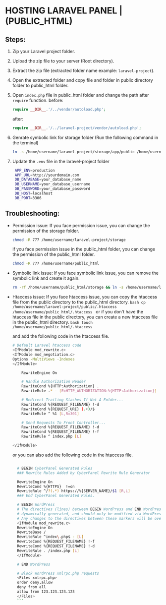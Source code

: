 # HOSTING LARAVEL PANEL | (PUBLIC_HTML)

## Steps:

1. Zip your Laravel project folder.
2. Upload the zip file to your server (Root directory).
3. Extract the zip file (extracted folder name example: `laravel-project`).
4. Open the extracted folder and copy file and folder in public directory folder to public_html folder.
5. Open `index.php` file in public_html folder and change the path after `require` function.
   before:
   ```php
   require __DIR__.'/../vendor/autoload.php';
   ```
   after:
   ```php
   require __DIR__.'/../laravel-project/vendor/autoload.php';
   ```
6. Genrate symbolic link for storage folder (Run the following command in the terminal)

   ```bash
   ln -s /home/username/laravel-project/storage/app/public /home/username/public_html/storage
   ```

7. Update the `.env` file in the laravel-project folder
   ```bash
    APP_ENV=production
    APP_URL=http://yourdomain.com
    DB_DATABASE=your_database_name
    DB_USERNAME=your_database_username
    DB_PASSWORD=your_database_password
    DB_HOST=localhost
    DB_PORT=3306
   ```

## Troubleshooting:

- Permission issue: If you face permission issue, you can change the permission of the storage folder.
  ```bash
  chmod -R 777 /home/username/laravel-project/storage
  ```
  if you face permission issue in the public_html folder, you can change the permission of the public_html folder.
  ```bash
  chmod -R 777 /home/username/public_html
  ```
- Symbolic link issue: If you face symbolic link issue, you can remove the symbolic link and create it again.
  ```bash
  rm -rf /home/username/public_html/storage && ln -s /home/username/laravel-project/storage/app/public /home/username/public_html/storage
  ```
- Htaccess issue: If you face htaccess issue, you can copy the htaccess file from the public directory to the public_html directory.
  `bash
cp /home/username/laravel-project/public/.htaccess /home/username/public_html/.htaccess
`
  or if you don't have the htaccess file in the public directory, you can create a new htaccess file in the public_html directory.
  `bash
    touch /home/username/public_html/.htaccess
    `

  and add the following code in the htaccess file.

  ```bash
  # Default Laravel htaccess code
  <IfModule mod_rewrite.c>
  <IfModule mod_negotiation.c>
  Options -MultiViews -Indexes
  </IfModule>

      RewriteEngine On

      # Handle Authorization Header
      RewriteCond %{HTTP:Authorization} .
      RewriteRule .* - [E=HTTP_AUTHORIZATION:%{HTTP:Authorization}]

      # Redirect Trailing Slashes If Not A Folder...
      RewriteCond %{REQUEST_FILENAME} !-d
      RewriteCond %{REQUEST_URI} (.+)/$
      RewriteRule ^ %1 [L,R=301]

      # Send Requests To Front Controller...
      RewriteCond %{REQUEST_FILENAME} !-d
      RewriteCond %{REQUEST_FILENAME} !-f
      RewriteRule ^ index.php [L]

  </IfModule>
  ```

  or you can also add the following code in the htaccess file.

  ````bash

    # BEGIN CyberPanel Generated Rules
    ### Rewrite Rules Added by CyberPanel Rewrite Rule Generator

    RewriteEngine On
    RewriteCond %{HTTPS}  !=on
    RewriteRule ^/?(.*) https://%{SERVER_NAME}/$1 [R,L]
    ### End CyberPanel Generated Rules.

    # BEGIN WordPress
    # The directives (lines) between BEGIN WordPress and END WordPress are
    # dynamically generated, and should only be modified via WordPress filters.
    # Any changes to the directives between these markers will be overwritten.
    <IfModule mod_rewrite.c>
    RewriteEngine On
    RewriteBase /
    RewriteRule ^index\.php$ - [L]
    RewriteCond %{REQUEST_FILENAME} !-f
    RewriteCond %{REQUEST_FILENAME} !-d
    RewriteRule . /index.php [L]
    </IfModule>

    # END WordPress

    # Block WordPress xmlrpc.php requests
    <Files xmlrpc.php>
    order deny,allow
    deny from all
    allow from 123.123.123.123
    </Files>
    ```
  ````
